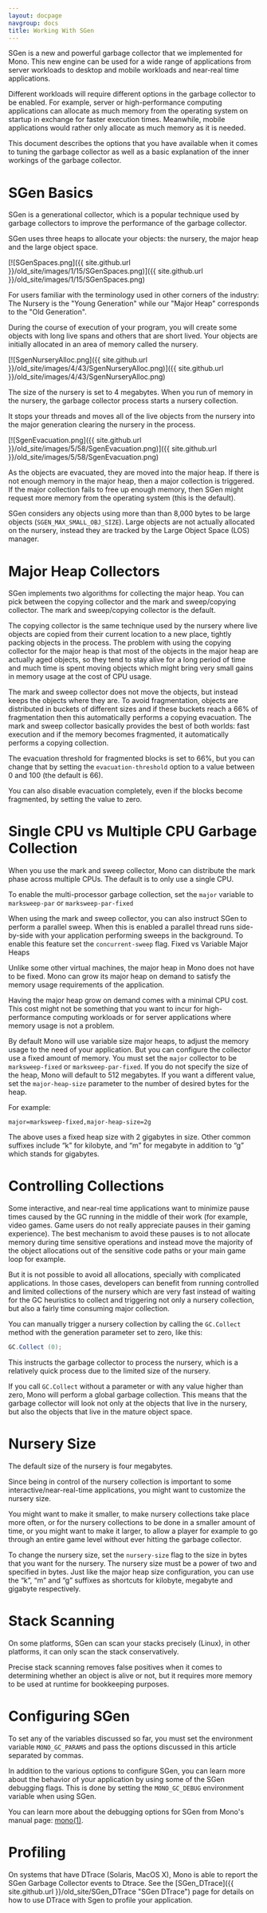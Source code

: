 ```yaml
---
layout: docpage
navgroup: docs
title: Working With SGen
---
```


SGen is a new and powerful garbage collector that we implemented for Mono. This new engine can be used for a wide range of applications from server workloads to desktop and mobile workloads and near-real time applications.

Different workloads will require different options in the garbage collector to be enabled. For example, server or high-performance computing applications can allocate as much memory from the operating system on startup in exchange for faster execution times. Meanwhile, mobile applications would rather only allocate as much memory as it is needed.

This document describes the options that you have available when it comes to tuning the garbage collector as well as a basic explanation of the inner workings of the garbage collector.

SGen Basics
===========

SGen is a generational collector, which is a popular technique used by garbage collectors to improve the performance of the garbage collector.

SGen uses three heaps to allocate your objects: the nursery, the major heap and the large object space.

[![SGenSpaces.png]({{ site.github.url }}/old_site/images/1/15/SGenSpaces.png)]({{ site.github.url }}/old_site/images/1/15/SGenSpaces.png)

For users familiar with the terminology used in other corners of the industry: The Nursery is the "Young Generation" while our "Major Heap" corresponds to the "Old Generation".

During the course of execution of your program, you will create some objects with long live spans and others that are short lived. Your objects are initially allocated in an area of memory called the nursery.

[![SgenNurseryAlloc.png]({{ site.github.url }}/old_site/images/4/43/SgenNurseryAlloc.png)]({{ site.github.url }}/old_site/images/4/43/SgenNurseryAlloc.png)

The size of the nursery is set to 4 megabytes. When you run of memory in the nursery, the garbage collector process starts a nursery collection.

It stops your threads and moves all of the live objects from the nursery into the major generation clearing the nursery in the process.

[![SgenEvacuation.png]({{ site.github.url }}/old_site/images/5/58/SgenEvacuation.png)]({{ site.github.url }}/old_site/images/5/58/SgenEvacuation.png)

As the objects are evacuated, they are moved into the major heap. If there is not enough memory in the major heap, then a major collection is triggered. If the major collection fails to free up enough memory, then SGen might request more memory from the operating system (this is the default).

SGen considers any objects using more than than 8,000 bytes to be large objects (`SGEN_MAX_SMALL_OBJ_SIZE`). Large objects are not actually allocated on the nursery, instead they are tracked by the Large Object Space (LOS) manager.

Major Heap Collectors
=====================

SGen implements two algorithms for collecting the major heap. You can pick between the copying collector and the mark and sweep/copying collector. The mark and sweep/copying collector is the default.

The copying collector is the same technique used by the nursery where live objects are copied from their current location to a new place, tightly packing objects in the process. The problem with using the copying collector for the major heap is that most of the objects in the major heap are actually aged objects, so they tend to stay alive for a long period of time and much time is spent moving objects which might bring very small gains in memory usage at the cost of CPU usage.

The mark and sweep collector does not move the objects, but instead keeps the objects where they are. To avoid fragmentation, objects are distributed in buckets of different sizes and if these buckets reach a 66% of fragmentation then this automatically performs a copying evacuation. The mark and sweep collector basically provides the best of both worlds: fast execution and if the memory becomes fragmented, it automatically performs a copying collection.

The evacuation threshold for fragmented blocks is set to 66%, but you can change that by setting the `evacuation-threshold` option to a value between 0 and 100 (the default is 66).

You can also disable evacuation completely, even if the blocks become fragmented, by setting the value to zero.

Single CPU vs Multiple CPU Garbage Collection
=============================================

When you use the mark and sweep collector, Mono can distribute the mark phase across multiple CPUs. The default is to only use a single CPU.

To enable the multi-processor garbage collection, set the `major` variable to `marksweep-par` or `marksweep-par-fixed`

When using the mark and sweep collector, you can also instruct SGen to perform a parallel sweep. When this is enabled a parallel thread runs side-by-side with your application performing sweeps in the background. To enable this feature set the `concurrent-sweep` flag. Fixed vs Variable Major Heaps

Unlike some other virtual machines, the major heap in Mono does not have to be fixed. Mono can grow its major heap on demand to satisfy the memory usage requirements of the application.

Having the major heap grow on demand comes with a minimal CPU cost. This cost might not be something that you want to incur for high-performance computing workloads or for server applications where memory usage is not a problem.

By default Mono will use variable size major heaps, to adjust the memory usage to the need of your application. But you can configure the collector use a fixed amount of memory. You must set the `major` collector to be `marksweep-fixed` or `marksweep-par-fixed`. If you do not specify the size of the heap, Mono will default to 512 megabytes. If you want a different value, set the `major-heap-size` parameter to the number of desired bytes for the heap.

For example:

    major=marksweep-fixed,major-heap-size=2g

The above uses a fixed heap size with 2 gigabytes in size. Other common suffixes include “k” for kilobyte, and “m” for megabyte in addition to “g” which stands for gigabytes.

Controlling Collections
=======================

Some interactive, and near-real time applications want to minimize pause times caused by the GC running in the middle of their work (for example, video games. Game users do not really appreciate pauses in their gaming experience). The best mechanism to avoid these pauses is to not allocate memory during time sensitive operations and instead move the majority of the object allocations out of the sensitive code paths or your main game loop for example.

But it is not possible to avoid all allocations, specially with complicated applications. In those cases, developers can benefit from running controlled and limited collections of the nursery which are very fast instead of waiting for the GC heuristics to collect and triggering not only a nursery collection, but also a fairly time consuming major collection.

You can manually trigger a nursery collection by calling the `GC.Collect` method with the generation parameter set to zero, like this:

``` csharp
GC.Collect (0);
```

This instructs the garbage collector to process the nursery, which is a relatively quick process due to the limited size of the nursery.

If you call `GC.Collect` without a parameter or with any value higher than zero, Mono will perform a global garbage collection. This means that the garbage collector will look not only at the objects that live in the nursery, but also the objects that live in the mature object space.

Nursery Size
============

The default size of the nursery is four megabytes.

Since being in control of the nursery collection is important to some interactive/near-real-time applications, you might want to customize the nursery size.

You might want to make it smaller, to make nursery collections take place more often, or for the nursery collections to be done in a smaller amount of time, or you might want to make it larger, to allow a player for example to go through an entire game level without ever hitting the garbage collector.

To change the nursery size, set the `nursery-size` flag to the size in bytes that you want for the nursery. The nursery size must be a power of two and specified in bytes. Just like the major heap size configuration, you can use the “k”, “m” and “g” suffixes as shortcuts for kilobyte, megabyte and gigabyte respectively.

Stack Scanning
==============

On some platforms, SGen can scan your stacks precisely (Linux), in other platforms, it can only scan the stack conservatively.

Precise stack scanning removes false positives when it comes to determining whether an object is alive or not, but it requires more memory to be used at runtime for bookkeeping purposes.

Configuring SGen
================

To set any of the variables discussed so far, you must set the environment variable `MONO_GC_PARAMS` and pass the options discussed in this article separated by commas.

In addition to the various options to configure SGen, you can learn more about the behavior of your application by using some of the SGen debugging flags. This is done by setting the `MONO_GC_DEBUG` environment variable when using SGen.

You can learn more about the debugging options for SGen from Mono's manual page: [mono(1)](http://docs.go-mono.com/?link=man%3amono(1)).

Profiling
=========

On systems that have DTrace (Solaris, MacOS X), Mono is able to report the SGen Garbage Collector events to Dtrace. See the [SGen\_DTrace]({{ site.github.url }}/old_site/SGen_DTrace "SGen DTrace") page for details on how to use DTrace with Sgen to profile your application.


